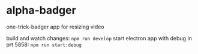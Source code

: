 # alpha-badger
one-trick-badger app for resizing video

build and watch changes: `npm run develop`
start electron app with debug in prt 5858: `npm run start:debug`
